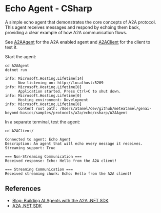 # Echo Agent - CSharp

A simple echo agent that demonstrates the core concepts of A2A protocol. This agent receives messages and respond by echoing them back, providing a clear example of how A2A communication flows.

See [A2AAgent](./A2AAgent/) for the A2A enabled agent and [A2AClient](./A2AClient/) for the client
to test it.

Start the agent:

```shell
cd A2AAgent
dotnet run

info: Microsoft.Hosting.Lifetime[14]
      Now listening on: http://localhost:5209
info: Microsoft.Hosting.Lifetime[0]
      Application started. Press Ctrl+C to shut down.
info: Microsoft.Hosting.Lifetime[0]
      Hosting environment: Development
info: Microsoft.Hosting.Lifetime[0]
      Content root path: /Users/atamel/dev/github/meteatamel/genai-beyond-basics/samples/protocols/a2a/echo/csharp/A2AAgent
```

In a separate terminal, test the agent:

```shell
cd A2AClient/

Connected to agent: Echo Agent
Description: An agent that will echo every message it receives.
Streaming support: True

=== Non-Streaming Communication ===
Received response: Echo: Hello from the A2A client!

=== Streaming Communication ===
Received streaming chunk: Echo: Hello from the A2A client!
```

## References

* [Blog: Building AI Agents with the A2A .NET SDK](https://devblogs.microsoft.com/foundry/building-ai-agents-a2a-dotnet-sdk/)
* [A2A .NET SDK](https://github.com/a2aproject/a2a-dotnet)